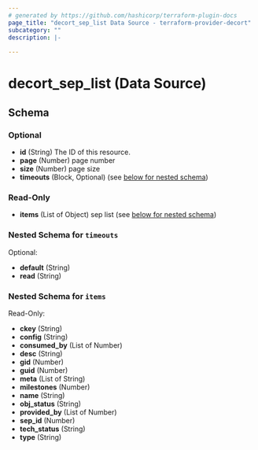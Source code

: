 ```yaml
---
# generated by https://github.com/hashicorp/terraform-plugin-docs
page_title: "decort_sep_list Data Source - terraform-provider-decort"
subcategory: ""
description: |-
  
---
```


# decort_sep_list (Data Source)





<!-- schema generated by tfplugindocs -->
## Schema

### Optional

- **id** (String) The ID of this resource.
- **page** (Number) page number
- **size** (Number) page size
- **timeouts** (Block, Optional) (see [below for nested schema](#nestedblock--timeouts))

### Read-Only

- **items** (List of Object) sep list (see [below for nested schema](#nestedatt--items))

<a id="nestedblock--timeouts"></a>
### Nested Schema for `timeouts`

Optional:

- **default** (String)
- **read** (String)


<a id="nestedatt--items"></a>
### Nested Schema for `items`

Read-Only:

- **ckey** (String)
- **config** (String)
- **consumed_by** (List of Number)
- **desc** (String)
- **gid** (Number)
- **guid** (Number)
- **meta** (List of String)
- **milestones** (Number)
- **name** (String)
- **obj_status** (String)
- **provided_by** (List of Number)
- **sep_id** (Number)
- **tech_status** (String)
- **type** (String)


